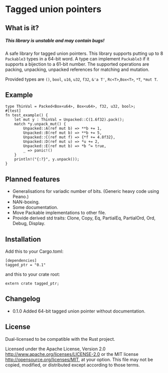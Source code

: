 # Tagged union pointers

## What is it?
##### This library is unstable and may contain bugs!

A safe library for tagged union pointers. This library supports putting up to 8 `Packable3` types in a 64-bit word. A type can implement `Packable3` if it supports a bijection to a 61-bit number. The supported operations are packing, unpacking, unpacked references for matching and mutation.

Provided types are `()`, `bool`, `u16`, `u32`, `f32`, `&'a T'`, `Rc<T>`,`Box<T>`, `*T`, `*mut T`.

## Example

```
type ThinVal = Packed<Box<u64>, Box<u64>, f32, u32, bool>;
#[test]
fn test_example() {
    let mut y : ThinVal = Unpacked::C(1.6f32).pack();
    match *y.unpack_mut() {
        Unpacked::A(ref mut b) => **b += 1,
        Unpacked::B(ref mut b) => **b += 5,
        Unpacked::C(ref mut f) => {*f += 4.8f32},
        Unpacked::D(ref mut u) => *u += 2,
        Unpacked::E(ref mut b) => *b ^= true,
        _ => panic!()
    }
    println!("{:?}", y.unpack());
}
```

## Planned features

* Generalisations for variadic number of bits. (Generic heavy code using Peano.)
* NAN-boxing.
* Some documentation.
* Move Packable implementations to other file.
* Provide derived std traits: Clone, Copy, Eq, PartialEq, PartialOrd, Ord, Debug, Display.

## Installation
Add this to your Cargo.toml:

    [dependencies]
    tagged_ptr = "0.1"

and this to your crate root:

    extern crate tagged_ptr;

## Changelog

* 0.1.0 Added 64-bit tagged union pointer without documentation.

## License

Dual-licensed to be compatible with the Rust project.

Licensed under the Apache License, Version 2.0 http://www.apache.org/licenses/LICENSE-2.0 or the MIT license http://opensource.org/licenses/MIT, at your option. This file may not be copied, modified, or distributed except according to those terms.
